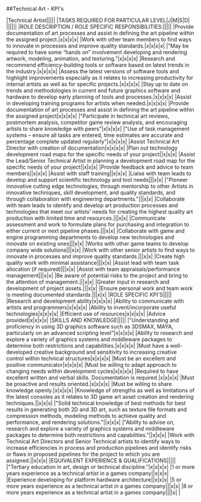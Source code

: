 ##Technical Art - KPI's

|Technical Artist|||||
|TASKS REQUIRED FOR PARTICULAR LEVEL|J|M|S|D|
||||||
|ROLE DESCRIPTION / ROLE SPECIFIC RESPONSIBILITIES:|||||
|Provide documentation of art processes and assist in defining the art pipeline within the assigned project.|x|x|x|x|
|Work with other team members to find ways to innovate in processes and improve quality standards.|x|x|x|x|
|"May be required to have some “hands on” involvement developing and rendering artwork, modeling, animation, and texturing."|x|x|x|x|
|Research and recommend efficiency-building tools or software based on latest trends in the industry.|x|x|x|x|
|Assess the latest versions of software tools and highlight improvements especially as it relates to increasing productivity for internal artists as well as for specific projects.|x|x|x|x|
|Stay up to date on trends and methodologies in current and future graphics software and hardware to develop early planning of tools and processes.|x|x|x|x|
|Assist in developing training programs for artists when needed.|x|x|x|x|
|Provide documentation of art processes and assist in defining the art pipeline within the assigned project|x|x|x|x|
|"Participate in technical art reviews, postmortem analysis, competitor game review analysis, and encouraging artists to share knowledge with peers"|x|x|x|x|
|"Use of task management systems – ensure all tasks are entered, time estimates are accurate and percentage complete updated regularly"|x|x|x|x|
|Assist Technical Art Director with creation of documentation|x|x|x|x|
|Plan out technology development road maps for the specific needs of your project||x|x|x|
|Assist the Lead/Senior Technical Artist in planning a development road map for the specific needs of your project||x|x|x|
|Provide feedback and advice to team members||x|x|x|
|Assist with staff training||x|x|x|
|Liaise with team leads to develop and support scientific technology and tool needs|||x|x|
|"Pioneer innovative cutting edge technologies, through mentorship to other Artists in innovative techniques, skill development, and quality standards, and through collaboration with engineering departments."|||x|x|
|Collaborate with team leads to identify and develop art production processes and technologies that meet our artists’ needs for creating the highest quality art production with limited time and resources.|||x|x|
|Communicate assessment and work to formulate plans for purchasing and integration to either current or next pipeline phases.|||x|x|
|Collaborate with game and engine programming departments to develop new technologies and innovate on existing ones|||x|x|
|Works with other game teams to develop company wide solutions|||x|x|
|Work with other senior artists to find ways to innovate in processes and improve quality standards.|||x|x|
|Create high quality work with minimal assistance|||x|x|
|Assist lead with team task allocation (if required)|||x|x|
|Assist with team appraisals/performance management|||x|x|
|Be aware of potential risks to the project and bring to the attention of management.|||x|x|
|Greater input in research and development of project assets.|||x|x|
|Ensure personal work and team work is meeting documented standards.|||x|x|
|ROLE SPECIFIC KPI'S|||||
|Research and development ability|x|x|x|x|
|Ability to communicate with artists and programmers|x|x|x|x|
|Ability to invent/incorporate useful technologies|x|x|x|x|
|Efficient use of resources|x|x|x|x|
|Advice provided|x|x|x|x|
|SKILLS AND KNOWLEDGE|||||
|"Understanding and proficiency in using 3D graphics software such as 3DSMAX, MAYA, particularly on an advanced scripting level"|x|x|x|x|
|Ability to research and explore a variety of graphics systems and middleware packages to determine both restrictions and capabilities.|x|x|x|x|
|Must have a well-developed creative background and sensitivity to increasing creative control within technical structures|x|x|x|x|
|Must be an excellent and positive communicator|x|x|x|x|
|Must be willing to adapt approach to changing needs within development cycles|x|x|x|x|
|Required to have excellent written and verbal skills. Documentation is required.|x|x|x|x|
|Must be proactive and results oriented.|x|x|x|x|
|Must be willing to share knowledge openly.|x|x|x|x|
|Knowledge of strengths as well as limitations of the latest consoles as it relates to 3D game art asset creation and rendering techniques.||x|x|x|
|"Solid technical knowledge of best methods for best results in generating both 2D and 3D art, such as texture file formats and compression methods, modeling methods to achieve quality and performance, and rendering solutions."||x|x|x|
|"Ability to advise on, research and explore a variety of graphics systems and middleware packages to determine both restrictions and capabilities."||x|x|x|
|Work with Technical Art Directors and Senior Technical artists to identify ways to increase efficiencies in process and production pipelines and identify risks or flaws in proposed pipelines for the project to which you are assigned.||x|x|x|
|EQUIVALENT EXPERIENCE & QUALIFICATIONS|||||
|"Tertiary education in art, design or technical discipline."|x|x|x|x|
|1 or more years experience as a technical artist in a games company||x|x|x|
|Experience developing for platform hardware architecture||x|x|x|
|5 or more years experience as a technical artist in a games company|||x|x|
|8 or more years experience as a technical artist in a games company||||x|
|
